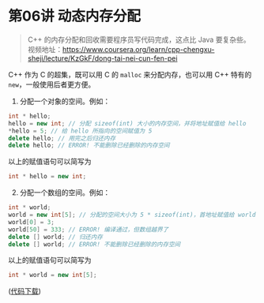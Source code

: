# 第06讲 动态内存分配

> C++ 的内存分配和回收需要程序员写代码完成，这点比 Java 要复杂些。   
> 视频地址：<https://www.coursera.org/learn/cpp-chengxu-sheji/lecture/KzGkF/dong-tai-nei-cun-fen-pei>

C++ 作为 C 的超集，既可以用 C 的 `malloc` 来分配内存，也可以用 C++ 特有的 `new`，一般使用后者更方便。

1. 分配一个对象的空间。例如：
``` CPP 
int * hello;
hello = new int; // 分配 sizeof(int) 大小的内存空间，并将地址赋值给 hello
*hello = 5; // 给 hello 所指向的空间赋值为 5
delete hello; // 用完之后归还内存
delete hello; // ERROR! 不能删除已经删除的内存空间
```
以上的赋值语句可以简写为
``` CPP
int * hello = new int;
```

2. 分配一个数组的空间。例如：
``` CPP 
int * world;
world = new int[5]; // 分配的空间大小为 5 * sizeof(int)，首地址赋值给 world
world[0] = 3;
world[50] = 333; // ERROR! 编译通过，但数组越界了
delete [] world; // 归还内存
delete [] world; // ERROR! 不能删除已经删除的内存空间
```
以上的赋值语句可以简写为
``` CPP
int * world = new int[5];
```

([代码下载](code/ch06/ch06.cpp))